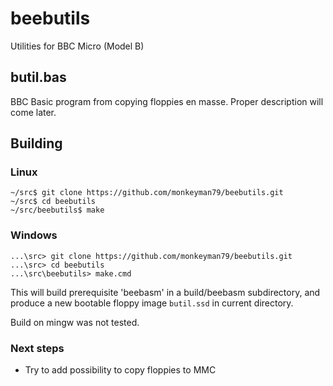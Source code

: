 # beebutils
Utilities for BBC Micro (Model B)

## butil.bas
BBC Basic program from copying floppies en masse. Proper description will come later.

## Building

### Linux

```shell-session
~/src$ git clone https://github.com/monkeyman79/beebutils.git
~/src$ cd beebutils
~/src/beebutils$ make
```

### Windows
```
...\src> git clone https://github.com/monkeyman79/beebutils.git
...\src> cd beebutils
...\src\beebutils> make.cmd
````

This will build prerequisite 'beebasm' in a build/beebasm subdirectory, and
produce a new bootable floppy image `butil.ssd` in current directory.

Build on mingw was not tested.

### Next steps

* Try to add possibility to copy floppies to MMC
